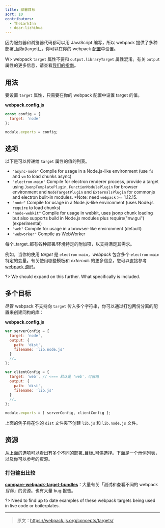 ```yaml
---
title: 部署目标
sort: 10
contributors:
  - TheLarkInn
  - dear-lizhihua
---
```


因为服务器和浏览器代码都可以用 JavaScript 编写，所以 webpack 提供了多种部署_目标(target)_，你可以在你的 webpack [配置](/configuration)中设置。

W> webpack `target` 属性不要和 `output.libraryTarget` 属性混淆。有关 `output` 属性的更多信息，请查看[我们的指南](/concepts/output)。

## 用法

要设置 `target` 属性，只需要在你的 webpack 配置中设置 target 的值。

**webpack.config.js**

```javascript
const config = {
  target: 'node'
};

module.exports = config;
```

## 选项

以下是可以传递给 `target` 属性的值的列表。

* `"async-node"` Compile for usage in a Node.js-like environment (use `fs` and `vm` to load chunks async)
* `"electron-main"` Compile for electron renderer process, provide a target using `JsonpTemplatePlugin`, `FunctionModulePlugin` for browser environment and `NodeTargetPlugin` and `ExternalsPlugin` for commonjs and electron bulit-in modules. *Note: need `webpack` >= 1.12.15.
* `"node"` Compile for usage in a Node.js-like environment (uses Node.js `require` to load chunks)
* `"node-webkit"` Compile for usage in webkit, uses jsonp chunk loading but also supports build in Node.js modules plus require("nw.gui") (experimental)
* `"web"` Compile for usage in a browser-like environment (default)
* `"webworker"` Compile as WebWorker

每个_target_都有各种部署/环境特定的附加项，以支持满足其需求。

例如，当你的使用 _target_ 是 `electron-main`，*webpack* 包含多个 `electron-main` 特定的变量。有关使用哪些模板和 _externals_ 的更多信息，您可以直接参考 [webpack 源码](https://github.com/webpack/webpack/blob/master/lib/WebpackOptionsApply.js#L70-L185)。

?> We should expand on this further. What specifically is included.

## 多个目标

尽管 webpack 不支持向 `target` 传入多个字符串，你可以通过打包两份分离的配置来创建同构的库：

**webpack.config.js**

```javascript
var serverConfig = {
  target: 'node',
  output: {
    path: 'dist',
    filename: 'lib.node.js'
  }
  //…
};

var clientConfig = {
  target: 'web', // <=== 默认是 'web'，可省略
  output: {
    path: 'dist',
    filename: 'lib.js'
  }
  //…
};

module.exports = [ serverConfig, clientConfig ];
```

上面的例子将在你的 `dist` 文件夹下创建 `lib.js` 和 `lib.node.js` 文件。

## 资源

从上面的选项可以看出有多个不同的部署_目标_可供选择。下面是一个示例列表，以及你可以参考的资源。

### 打包输出比较

  **[compare-webpack-target-bundles](https://github.com/TheLarkInn/compare-webpack-target-bundles)**：大量有关「测试和查看不同的 webpack _目标_」的资源。也有大量 bug 报告。

?> Need to find up to date examples of these webpack targets being used in live code or boilerplates.

***

> 原文：https://webpack.js.org/concepts/targets/